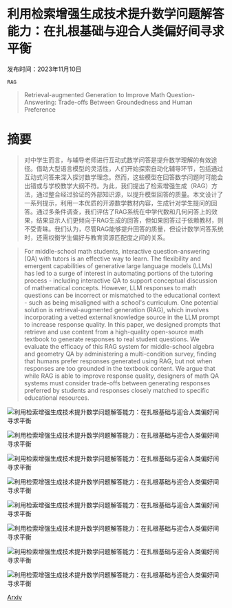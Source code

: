 # 利用检索增强生成技术提升数学问题解答能力：在扎根基础与迎合人类偏好间寻求平衡

发布时间：2023年11月10日

`RAG`

> Retrieval-augmented Generation to Improve Math Question-Answering: Trade-offs Between Groundedness and Human Preference

# 摘要

> 对中学生而言，与辅导老师进行互动式数学问答是提升数学理解的有效途径。借助大型语言模型的灵活性，人们开始探索自动化辅导环节，包括通过互动式问答来深入探讨数学理念。然而，这些模型在回答数学问题时可能会出错或与学校教学大纲不符。为此，我们提出了检索增强生成（RAG）方法，通过整合经过验证的外部知识源，以提升模型回答的质量。本文设计了一系列提示，利用一本优质的开源数学教材内容，生成针对学生提问的回答。通过多条件调查，我们评估了RAG系统在中学代数和几何问答上的效果，结果显示人们更倾向于RAG生成的回答，但如果回答过于依赖教材，则不受青睐。我们认为，尽管RAG能够提升回答的质量，但设计数学问答系统时，还需权衡学生偏好与教育资源匹配度之间的关系。

> For middle-school math students, interactive question-answering (QA) with tutors is an effective way to learn. The flexibility and emergent capabilities of generative large language models (LLMs) has led to a surge of interest in automating portions of the tutoring process - including interactive QA to support conceptual discussion of mathematical concepts. However, LLM responses to math questions can be incorrect or mismatched to the educational context - such as being misaligned with a school's curriculum. One potential solution is retrieval-augmented generation (RAG), which involves incorporating a vetted external knowledge source in the LLM prompt to increase response quality. In this paper, we designed prompts that retrieve and use content from a high-quality open-source math textbook to generate responses to real student questions. We evaluate the efficacy of this RAG system for middle-school algebra and geometry QA by administering a multi-condition survey, finding that humans prefer responses generated using RAG, but not when responses are too grounded in the textbook content. We argue that while RAG is able to improve response quality, designers of math QA systems must consider trade-offs between generating responses preferred by students and responses closely matched to specific educational resources.

![利用检索增强生成技术提升数学问题解答能力：在扎根基础与迎合人类偏好间寻求平衡](../../../paper_images/2310.03184/rori-rag-final-5.png)

![利用检索增强生成技术提升数学问题解答能力：在扎根基础与迎合人类偏好间寻求平衡](../../../paper_images/2310.03184/x1.png)

![利用检索增强生成技术提升数学问题解答能力：在扎根基础与迎合人类偏好间寻求平衡](../../../paper_images/2310.03184/x2.png)

![利用检索增强生成技术提升数学问题解答能力：在扎根基础与迎合人类偏好间寻求平衡](../../../paper_images/2310.03184/x3.png)

![利用检索增强生成技术提升数学问题解答能力：在扎根基础与迎合人类偏好间寻求平衡](../../../paper_images/2310.03184/x4.png)

![利用检索增强生成技术提升数学问题解答能力：在扎根基础与迎合人类偏好间寻求平衡](../../../paper_images/2310.03184/x5.png)

![利用检索增强生成技术提升数学问题解答能力：在扎根基础与迎合人类偏好间寻求平衡](../../../paper_images/2310.03184/x6.png)

![利用检索增强生成技术提升数学问题解答能力：在扎根基础与迎合人类偏好间寻求平衡](../../../paper_images/2310.03184/x7.png)

[Arxiv](https://arxiv.org/abs/2310.03184)